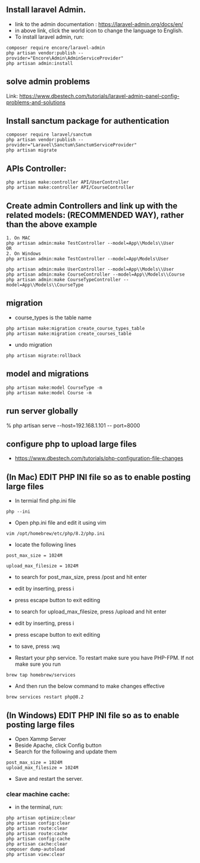 ## Install laravel Admin.
- link to the admin documentation : https://laravel-admin.org/docs/en/
- in above link, click the world icon to change the language to English.
- To install laravel admin, run:
```
composer require encore/laravel-admin
php artisan vendor:publish --provider="Encore\Admin\AdminServiceProvider"
php artisan admin:install
```


## solve admin problems
Link: https://www.dbestech.com/tutorials/laravel-admin-panel-config-problems-and-solutions

## Install sanctum package for authentication
```
composer require laravel/sanctum
php artisan vendor:publish --provider="Laravel\Sanctum\SanctumServiceProvider"
php artisan migrate
```

## APIs Controller:
```
php artisan make:controller API/UserController
php artisan make:controller API/CourseController

```

## Create admin Controllers and link up with the related models: (RECOMMENDED WAY), rather than the above example
```
1. On MAC
php artisan admin:make TestController --model=App\\Models\\User
OR
2. On Windows
php artisan admin:make TestController --model=App\Models\User

php artisan admin:make UserController --model=App\\Models\\User
php artisan admin:make CourseController --model=App\\Models\\Course
php artisan admin:make CourseTypeController --model=App\\Models\\CourseType

```

## migration
- course_types is the table name
```
php artisan make:migration create_course_types_table
php artisan make:migration create_courses_table
```
- undo migration
```
php artisan migrate:rollback
```
## model and migrations
```
php artisan make:model CourseType -m
php artisan make:model Course -m
```

## run server globally
% php artisan serve --host=192.168.1.101 --
port=8000

## configure php to upload large files
- https://www.dbestech.com/tutorials/php-configuration-file-changes

## (In Mac) EDIT PHP INI file so as to enable posting large files
- In termial find php.ini file
```
php --ini
```
- Open php.ini file and edit it using vim
```
vim /opt/homebrew/etc/php/8.2/php.ini
```
- locate the following lines
```
post_max_size = 1024M                                                                                                            

upload_max_filesize = 1024M
```
- to search for post_max_size, press /post and hit enter
- edit by inserting, press i
- press escape button to exit editing
- to search for upload_max_filesize, press /upload and hit enter
- edit by inserting, press i
- press escape button to exit editing
- to save, press :wq

- Restart your php service. To restart make sure you have PHP-FPM. If not make sure you run
```
brew tap homebrew/services
```
- And then run the below command to make changes effective
```
brew services restart php@8.2
```

## (In Windows) EDIT PHP INI file so as to enable posting large files
- Open Xammp Server
- Beside Apache, click Config button
- Search for the following and update them
```
post_max_size = 1024M 
upload_max_filesize = 1024M 
``` 

- Save and restart the server.


### clear machine cache:
- in the terminal, run:
```
php artisan optimize:clear
php artisan config:clear
php artisan route:clear
php artisan route:cache
php artisan config:cache
php artisan cache:clear
composer dump-autoload
php artisan view:clear
```